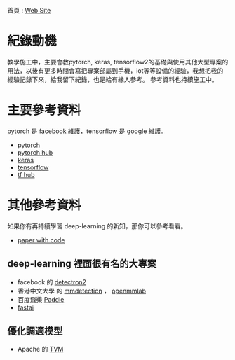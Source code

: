
首頁 : [Web Site](https://tobytoy.github.io/OpenResource/)

# 紀錄動機

教學施工中，主要會教pytorch, keras, tensorflow2的基礎與使用其他大型專案的用法，以後有更多時間會寫把專案部屬到手機，iot等等設備的經驗，我想把我的經驗記錄下來，給我留下紀錄，也是給有緣人參考。
參考資料也持續施工中。

# 主要參考資料

pytorch 是 facebook 維護，tensorflow 是 google 維護。

- [pytorch](https://pytorch.org/)
- [pytorch hub](https://pytorch.org/hub/)
- [keras](https://keras.io/)
- [tensorflow](https://www.tensorflow.org/)
- [tf hub](https://www.tensorflow.org/hub?hl=zh-tw)

# 其他參考資料

如果你有再持續學習 deep-learning 的新知，那你可以參考看看。

- [paper with code](https://paperswithcode.com/)

## deep-learning 裡面很有名的大專案

- facebook 的 [detectron2](https://github.com/facebookresearch/detectron2)
- 香港中文大學 的 [mmdetection](https://github.com/open-mmlab/mmdetection) ， [openmmlab](https://openmmlab.com/)
- 百度飛槳 [Paddle](https://github.com/PaddlePaddle/Paddle)
- [fastai](https://docs.fast.ai/)

## 優化調適模型

- Apache 的 [TVM](https://tvm.apache.org/docs/)

